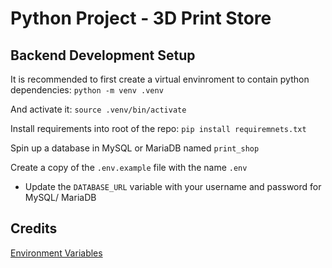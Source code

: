 # Python Project - 3D Print Store

## Backend Development Setup
It is recommended to first create a virtual envinroment to contain python dependencies:
`python -m venv .venv`

And activate it:
`source .venv/bin/activate`

Install requirements into root of the repo:
`pip install requiremnets.txt`

Spin up a database in MySQL or MariaDB named `print_shop`

Create a copy of the `.env.example` file with the name `.env`
- Update the `DATABASE_URL` variable with your username and password for MySQL/ MariaDB

## Credits
[Environment Variables](https://alicecampkin.medium.com/how-to-set-up-environment-variables-in-django-f3c4db78c55f)